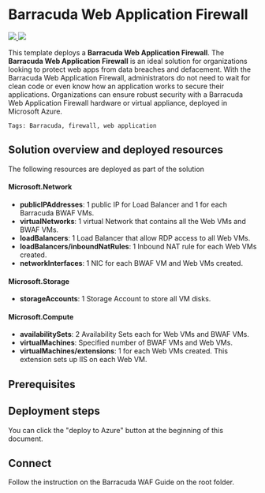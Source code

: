# Barracuda Web Application Firewall

<a href="https://portal.azure.com/#create/Microsoft.Template/uri/https%3A%2F%2Fraw.githubusercontent.com%2FAzure%2Fazure-quickstart-templates%2Fmaster%2Fbarracuda-waf%2Fazuredeploy.json" target="_blank">
<img src="http://azuredeploy.net/deploybutton.png"/>
</a>
<a href="http://armviz.io/#/?load=https%3A%2F%2Fraw.githubusercontent.com%2FAzure%2Fazure-quickstart-templates%2Fmaster%2Fbarracuda-waf%2Fazuredeploy.json" target="_blank">
<img src="http://armviz.io/visualizebutton.png"/>
</a>


This template deploys a **Barracuda Web Application Firewall**. The **Barracuda Web Application Firewall** is an ideal solution for organizations looking to protect web apps from data breaches and defacement. With the Barracuda Web Application Firewall, administrators do not need to wait for clean code or even know how an application works to secure their applications. Organizations can ensure robust security with a Barracuda Web Application Firewall hardware or virtual appliance, deployed in Microsoft Azure.

`Tags: Barracuda, firewall, web application`

## Solution overview and deployed resources


The following resources are deployed as part of the solution

#### Microsoft.Network


+ **publicIPAddresses**: 1 public IP for Load Balancer and 1 for each Barracuda BWAF VMs.
+ **virtualNetworks**: 1 virtual Network that contains all the Web VMs and BWAF VMs.
+ **loadBalancers**: 1 Load Balancer that allow RDP access to all Web VMs.
+ **loadBalancers/inboundNatRules**: 1 Inbound NAT rule for each Web VMs created.
+ **networkInterfaces**: 1 NIC for each BWAF VM and Web VMs created. 

#### Microsoft.Storage


+ **storageAccounts**: 1 Storage Account to store all VM disks.

#### Microsoft.Compute


+ **availabilitySets**: 2 Availability Sets each for Web VMs and BWAF VMs.
+ **virtualMachines**: Specified number of BWAF VMs and Web VMs. 
+ **virtualMachines/extensions**: 1 for each Web VMs created. This extension sets up IIS on each Web VM. 

## Prerequisites



## Deployment steps

You can click the "deploy to Azure" button at the beginning of this document. 

## Connect

Follow the instruction on the Barracuda WAF Guide on the root folder. 
